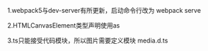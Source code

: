 1.webpack5与dev-server有所更新，启动命令行改为 webpack serve

2.HTMLCanvasElement类型声明使用as

3.ts只能接受代码模块，所以图片需要定义模块 media.d.ts
